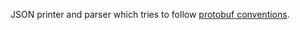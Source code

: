 <!-- cargo-sync-readme start -->

JSON printer and parser which tries to follow
[protobuf conventions](https://developers.google.com/protocol-buffers/docs/proto3#json).

<!-- cargo-sync-readme end -->
